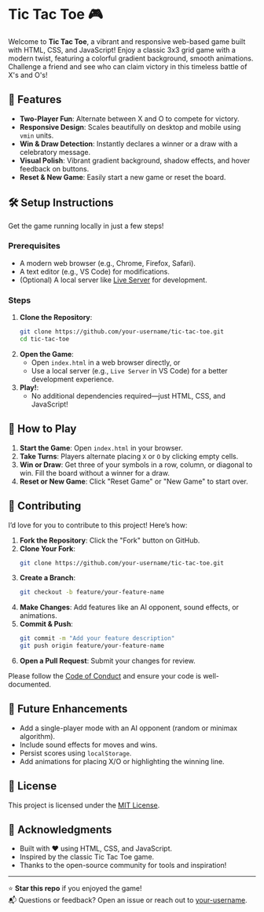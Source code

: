 # Tic Tac Toe 🎮

Welcome to **Tic Tac Toe**, a vibrant and responsive web-based game built with HTML, CSS, and JavaScript! Enjoy a classic 3x3 grid game with a modern twist, featuring a colorful gradient background, smooth animations. Challenge a friend and see who can claim victory in this timeless battle of X's and O's!


## 🚀 Features

- **Two-Player Fun**: Alternate between X and O to compete for victory.
- **Responsive Design**: Scales beautifully on desktop and mobile using `vmin` units.
- **Win & Draw Detection**: Instantly declares a winner or a draw with a celebratory message.
- **Visual Polish**: Vibrant gradient background, shadow effects, and hover feedback on buttons.
- **Reset & New Game**: Easily start a new game or reset the board.

## 🛠️ Setup Instructions

Get the game running locally in just a few steps!

### Prerequisites
- A modern web browser (e.g., Chrome, Firefox, Safari).
- A text editor (e.g., VS Code) for modifications.
- (Optional) A local server like [Live Server](https://marketplace.visualstudio.com/items?itemName=ritwickdey.LiveServer) for development.

### Steps
1. **Clone the Repository**:
   ```bash
   git clone https://github.com/your-username/tic-tac-toe.git
   cd tic-tac-toe
   ```
2. **Open the Game**:
   - Open `index.html` in a web browser directly, or
   - Use a local server (e.g., `Live Server` in VS Code) for a better development experience.
3. **Play!**:
   - No additional dependencies required—just HTML, CSS, and JavaScript!

## 🎲 How to Play

1. **Start the Game**: Open `index.html` in your browser.
2. **Take Turns**: Players alternate placing `X` or `O` by clicking empty cells.
3. **Win or Draw**: Get three of your symbols in a row, column, or diagonal to win. Fill the board without a winner for a draw.
4. **Reset or New Game**: Click "Reset Game" or "New Game" to start over.

## 🤝 Contributing

I’d love for you to contribute to this project! Here’s how:

1. **Fork the Repository**: Click the "Fork" button on GitHub.
2. **Clone Your Fork**:
   ```bash
   git clone https://github.com/your-username/tic-tac-toe.git
   ```
3. **Create a Branch**:
   ```bash
   git checkout -b feature/your-feature-name
   ```
4. **Make Changes**: Add features like an AI opponent, sound effects, or animations.
5. **Commit & Push**:
   ```bash
   git commit -m "Add your feature description"
   git push origin feature/your-feature-name
   ```
6. **Open a Pull Request**: Submit your changes for review.

Please follow the [Code of Conduct](CODE_OF_CONDUCT.md) and ensure your code is well-documented.

## 🌟 Future Enhancements

- Add a single-player mode with an AI opponent (random or minimax algorithm).
- Include sound effects for moves and wins.
- Persist scores using `localStorage`.
- Add animations for placing X/O or highlighting the winning line.

## 📝 License

This project is licensed under the [MIT License](LICENSE).

## 🙌 Acknowledgments

- Built with ❤️ using HTML, CSS, and JavaScript.
- Inspired by the classic Tic Tac Toe game.
- Thanks to the open-source community for tools and inspiration!

---

⭐ **Star this repo** if you enjoyed the game!  
📬 Questions or feedback? Open an issue or reach out to [your-username](https://github.com/your-username).
